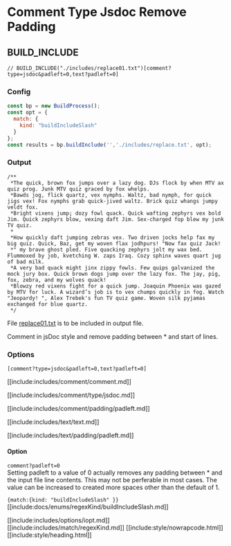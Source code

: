 # Comment Type Jsdoc Remove Padding

## BUILD_INCLUDE

<div class="nowrapcode">

```text
// BUILD_INCLUDE("./includes/replace01.txt")[comment?type=jsdoc&padleft=0,text?padleft=0]
```

</div>

### Config

````js
const bp = new BuildProcess();
const opt = {
  match: {
    kind: "buildIncludeSlash"
  }
};
const results = bp.buildInclude('','./includes/replace.txt', opt);
````

### Output

<div class="nowrapcode">

```text
/**
 *The quick, brown fox jumps over a lazy dog. DJs flock by when MTV ax quiz prog. Junk MTV quiz graced by fox whelps.
 *Bawds jog, flick quartz, vex nymphs. Waltz, bad nymph, for quick jigs vex! Fox nymphs grab quick-jived waltz. Brick quiz whangs jumpy veldt fox.
 *Bright vixens jump; dozy fowl quack. Quick wafting zephyrs vex bold Jim. Quick zephyrs blow, vexing daft Jim. Sex-charged fop blew my junk TV quiz.
 *
 *How quickly daft jumping zebras vex. Two driven jocks help fax my big quiz. Quick, Baz, get my woven flax jodhpurs! "Now fax quiz Jack!
 *" my brave ghost pled. Five quacking zephyrs jolt my wax bed. Flummoxed by job, kvetching W. zaps Iraq. Cozy sphinx waves quart jug of bad milk.
 *A very bad quack might jinx zippy fowls. Few quips galvanized the mock jury box. Quick brown dogs jump over the lazy fox. The jay, pig, fox, zebra, and my wolves quack!
 *Blowzy red vixens fight for a quick jump. Joaquin Phoenix was gazed by MTV for luck. A wizard’s job is to vex chumps quickly in fog. Watch "Jeopardy! ", Alex Trebek's fun TV quiz game. Woven silk pyjamas exchanged for blue quartz.
 */
```

</div>

File [replace01.txt](replacements/replace01.txt.html) is to be included in output file.

Comment in jsDoc style and remove padding between * and start of lines.

### Options

`[comment?type=jsdoc&padleft=0,text?padleft=0]`

[[include:includes/comment/comment.md]]

[[include:includes/comment/type/jsdoc.md]]

[[include:includes/comment/padding/padleft.md]]

[[include:includes/text/text.md]]

[[include:includes/text/padding/padleft.md]]

#### Option

`comment?padleft=0`  
Setting padleft to a value of 0 actually removes any padding between * and the input file line contents. This may not be perferable in most cases. The value can be increased to created more spaces other than the default of 1.

`{match:{kind: "buildIncludeSlash" }}`  
[[include:docs/enums/regexKind/buildIncludeSlash.md]]

[[include:includes/options/iopt.md]]
[[include:includes/match/regexKind.md]]
[[include:style/nowrapcode.html]]  
[[include:style/heading.html]]